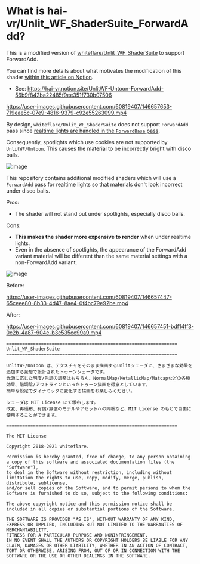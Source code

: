 # What is hai-vr/Unlit_WF_ShaderSuite_ForwardAdd?

This is a modified version of [whiteflare/Unlit_WF_ShaderSuite](https://github.com/whiteflare/Unlit_WF_ShaderSuite) to support ForwardAdd.

You can find more details about what motivates the modification of this shader [within this article on Notion](https://hai-vr.notion.site/UnlitWF-Untoon-ForwardAdd-56b9f842ba22485f9ee351f730b07506).

- See: https://hai-vr.notion.site/UnlitWF-Untoon-ForwardAdd-56b9f842ba22485f9ee351f730b07506

https://user-images.githubusercontent.com/60819407/146657653-719eae5c-07e9-4816-9379-c92e55263099.mp4

By design, `whiteflare/Unlit_WF_ShaderSuite` does not support `ForwardAdd` pass since [realtime lights are handled in the `ForwardBase` pass](https://twitter.com/whiteflare_vrc/status/1457915514341117954).

Consequently, spotlights which use cookies are not supported by `UnlitWF/Untoon`. This causes the material to be incorrectly bright with disco balls.

![image](https://user-images.githubusercontent.com/60819407/146675568-e5b36865-95ac-4996-ab65-9dcb625c3632.png)

This repository contains additional modified shaders which will use a `ForwardAdd` pass for realtime lights so that materials don't look incorrect under disco balls.

Pros:
- The shader will not stand out under spotlights, especially disco balls.

Cons:
- **This makes the shader more expensive to render** when under realtime lights.
- Even in the absence of spotlights, the appearance of the ForwardAdd variant material will be different than the same material settings with a non-ForwardAdd variant.

![image](https://user-images.githubusercontent.com/60819407/146675559-32c39cfd-6907-4662-9d24-7d3e320440bf.png)

Before:

https://user-images.githubusercontent.com/60819407/146657447-65ceee80-8b33-4d47-8ae4-0f4bc79e92be.mp4

After:

https://user-images.githubusercontent.com/60819407/146657451-bdf14ff3-0c2b-4a87-904e-b3e535ce99a9.mp4

```text
================================================================
Unlit_WF_ShaderSuite
================================================================

UnlitWF/UnToon は、テクスチャをそのまま描画するUnlitシェーダに、さまざまな効果を追加する発想で設計されたトゥーンシェーダです。
光源に応じた明度/色調の調整はもちろん、NormalMap/MetallicMap/Matcapなどの各種効果、階調陰/アウトラインといったトゥーン描画を得意としています。
簡単な設定でダイナミックに変化する描画をお楽しみください。

シェーダは MIT License にて頒布します。
改変、再頒布、有償/無償のモデルやアセットへの同梱など、MIT License のもとで自由に使用することができます。

================================================================

The MIT License

Copyright 2018-2021 whiteflare.

Permission is hereby granted, free of charge, to any person obtaining a copy of this software and associated documentation files (the "Software"),
to deal in the Software without restriction, including without limitation the rights to use, copy, modify, merge, publish, distribute, sublicense,
and/or sell copies of the Software, and to permit persons to whom the Software is furnished to do so, subject to the following conditions:

The above copyright notice and this permission notice shall be included in all copies or substantial portions of the Software.

THE SOFTWARE IS PROVIDED "AS IS", WITHOUT WARRANTY OF ANY KIND, EXPRESS OR IMPLIED, INCLUDING BUT NOT LIMITED TO THE WARRANTIES OF MERCHANTABILITY,
FITNESS FOR A PARTICULAR PURPOSE AND NONINFRINGEMENT.
IN NO EVENT SHALL THE AUTHORS OR COPYRIGHT HOLDERS BE LIABLE FOR ANY CLAIM, DAMAGES OR OTHER LIABILITY, WHETHER IN AN ACTION OF CONTRACT,
TORT OR OTHERWISE, ARISING FROM, OUT OF OR IN CONNECTION WITH THE SOFTWARE OR THE USE OR OTHER DEALINGS IN THE SOFTWARE.
```
